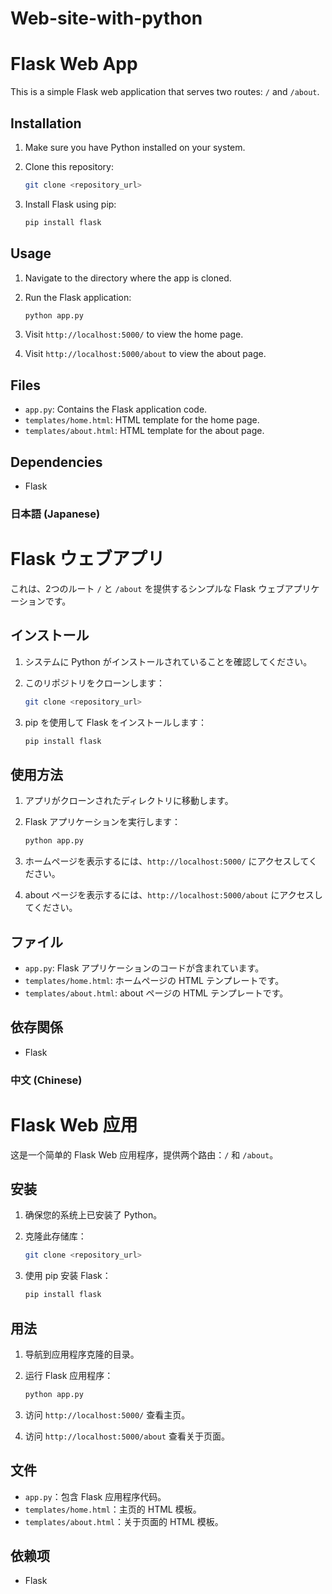 # Web-site-with-python
# Flask Web App

This is a simple Flask web application that serves two routes: `/` and `/about`.

## Installation

1. Make sure you have Python installed on your system.
2. Clone this repository:

    ```bash
    git clone <repository_url>
    ```

3. Install Flask using pip:

    ```bash
    pip install flask
    ```

## Usage

1. Navigate to the directory where the app is cloned.
2. Run the Flask application:

    ```bash
    python app.py
    ```

3. Visit `http://localhost:5000/` to view the home page.
4. Visit `http://localhost:5000/about` to view the about page.

## Files

- `app.py`: Contains the Flask application code.
- `templates/home.html`: HTML template for the home page.
- `templates/about.html`: HTML template for the about page.

## Dependencies

- Flask
### 日本語 (Japanese)

# Flask ウェブアプリ

これは、2つのルート `/` と `/about` を提供するシンプルな Flask ウェブアプリケーションです。

## インストール

1. システムに Python がインストールされていることを確認してください。
2. このリポジトリをクローンします：

    ```bash
    git clone <repository_url>
    ```

3. pip を使用して Flask をインストールします：

    ```bash
    pip install flask
    ```

## 使用方法

1. アプリがクローンされたディレクトリに移動します。
2. Flask アプリケーションを実行します：

    ```bash
    python app.py
    ```

3. ホームページを表示するには、`http://localhost:5000/` にアクセスしてください。
4. about ページを表示するには、`http://localhost:5000/about` にアクセスしてください。

## ファイル

- `app.py`: Flask アプリケーションのコードが含まれています。
- `templates/home.html`: ホームページの HTML テンプレートです。
- `templates/about.html`: about ページの HTML テンプレートです。

## 依存関係

- Flask


### 中文 (Chinese)

# Flask Web 应用

这是一个简单的 Flask Web 应用程序，提供两个路由：`/` 和 `/about`。

## 安装

1. 确保您的系统上已安装了 Python。
2. 克隆此存储库：

    ```bash
    git clone <repository_url>
    ```

3. 使用 pip 安装 Flask：

    ```bash
    pip install flask
    ```

## 用法

1. 导航到应用程序克隆的目录。
2. 运行 Flask 应用程序：

    ```bash
    python app.py
    ```

3. 访问 `http://localhost:5000/` 查看主页。
4. 访问 `http://localhost:5000/about` 查看关于页面。

## 文件

- `app.py`：包含 Flask 应用程序代码。
- `templates/home.html`：主页的 HTML 模板。
- `templates/about.html`：关于页面的 HTML 模板。

## 依赖项

- Flask

